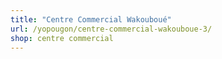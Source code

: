 ```yaml
---
title: "Centre Commercial Wakouboué"
url: /yopougon/centre-commercial-wakouboue-3/
shop: centre commercial
---
```

